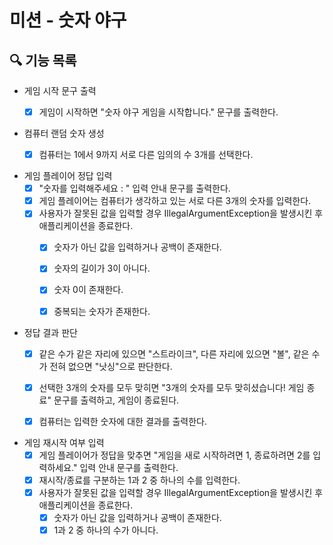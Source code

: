 # 미션 - 숫자 야구

## 🔍 기능 목록

- 게임 시작 문구 출력
    - [x] 게임이 시작하면 "숫자 야구 게임을 시작합니다." 문구를 출력한다.


- 컴퓨터 랜덤 숫자 생성
    - [x] 컴퓨터는 1에서 9까지 서로 다른 임의의 수 3개를 선택한다.


- 게임 플레이어 정답 입력
    - [x] "숫자를 입력해주세요 : " 입력 안내 문구를 출력한다.
    - [x] 게임 플레이어는 컴퓨터가 생각하고 있는 서로 다른 3개의 숫자를 입력한다.
    - [x] 사용자가 잘못된 값을 입력할 경우 IllegalArgumentException을 발생시킨 후 애플리케이션을 종료한다.
        - [x] 숫자가 아닌 값을 입력하거나 공백이 존재한다.
        - [x] 숫자의 길이가 3이 아니다.
        - [x] 숫자 0이 존재한다.
        - [x] 중복되는 숫자가 존재한다.


- 정답 결과 판단
    - [x] 같은 수가 같은 자리에 있으면 "스트라이크", 다른 자리에 있으면 "볼", 같은 수가 전혀 없으면 "낫싱"으로 판단한다.
    - [x] 선택한 3개의 숫자를 모두 맞히면 "3개의 숫자를 모두 맞히셨습니다! 게임 종료" 문구를 출력하고, 게임이 종료된다.
    - [x] 컴퓨터는 입력한 숫자에 대한 결과를 출력한다.


- 게임 재시작 여부 입력
    - [x] 게임 플레이어가 정답을 맞추면 "게임을 새로 시작하려면 1, 종료하려면 2를 입력하세요." 입력 안내 문구를 출력한다.
    - [x] 재시작/종료를 구분하는 1과 2 중 하나의 수를 입력한다.
    - [x] 사용자가 잘못된 값을 입력할 경우 IllegalArgumentException을 발생시킨 후 애플리케이션을 종료한다.
        - [x] 숫자가 아닌 값을 입력하거나 공백이 존재한다.
        - [x] 1과 2 중 하나의 수가 아니다.